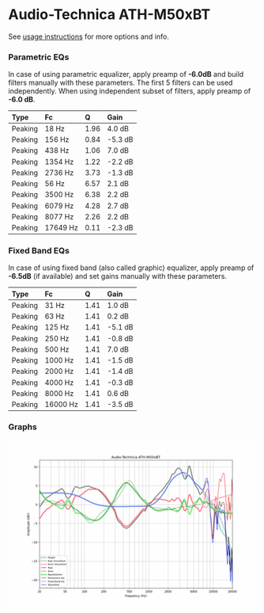# Audio-Technica ATH-M50xBT
See [usage instructions](https://github.com/jaakkopasanen/AutoEq#usage) for more options and info.

### Parametric EQs
In case of using parametric equalizer, apply preamp of **-6.0dB** and build filters manually
with these parameters. The first 5 filters can be used independently.
When using independent subset of filters, apply preamp of **-6.0 dB**.

| Type    | Fc       |    Q | Gain    |
|:--------|:---------|:-----|:--------|
| Peaking | 18 Hz    | 1.96 | 4.0 dB  |
| Peaking | 156 Hz   | 0.84 | -5.3 dB |
| Peaking | 438 Hz   | 1.06 | 7.0 dB  |
| Peaking | 1354 Hz  | 1.22 | -2.2 dB |
| Peaking | 2736 Hz  | 3.73 | -1.3 dB |
| Peaking | 56 Hz    | 6.57 | 2.1 dB  |
| Peaking | 3500 Hz  | 6.38 | 2.2 dB  |
| Peaking | 6079 Hz  | 4.28 | 2.7 dB  |
| Peaking | 8077 Hz  | 2.26 | 2.2 dB  |
| Peaking | 17649 Hz | 0.11 | -2.3 dB |

### Fixed Band EQs
In case of using fixed band (also called graphic) equalizer, apply preamp of **-6.5dB**
(if available) and set gains manually with these parameters.

| Type    | Fc       |    Q | Gain    |
|:--------|:---------|:-----|:--------|
| Peaking | 31 Hz    | 1.41 | 1.0 dB  |
| Peaking | 63 Hz    | 1.41 | 0.2 dB  |
| Peaking | 125 Hz   | 1.41 | -5.1 dB |
| Peaking | 250 Hz   | 1.41 | -0.8 dB |
| Peaking | 500 Hz   | 1.41 | 7.0 dB  |
| Peaking | 1000 Hz  | 1.41 | -1.5 dB |
| Peaking | 2000 Hz  | 1.41 | -1.4 dB |
| Peaking | 4000 Hz  | 1.41 | -0.3 dB |
| Peaking | 8000 Hz  | 1.41 | 0.6 dB  |
| Peaking | 16000 Hz | 1.41 | -3.5 dB |

### Graphs
![](./Audio-Technica%20ATH-M50xBT.png)